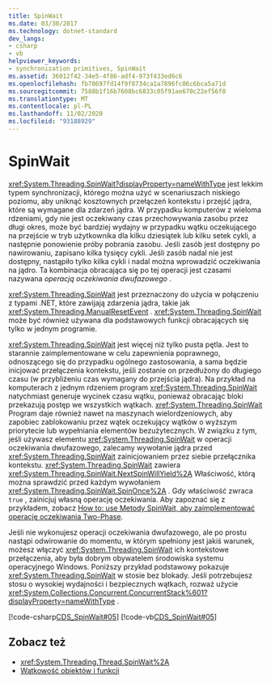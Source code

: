 ```yaml
---
title: SpinWait
ms.date: 03/30/2017
ms.technology: dotnet-standard
dev_langs:
- csharp
- vb
helpviewer_keywords:
- synchronization primitives, SpinWait
ms.assetid: 36012f42-34e5-4f86-adf4-973f433ed6c6
ms.openlocfilehash: fb70697fd14f9f8734ca1a7896fc06c6bca5a71d
ms.sourcegitcommit: 7588b1f16b7608bc6833c05f91ae670c22ef56f8
ms.translationtype: MT
ms.contentlocale: pl-PL
ms.lasthandoff: 11/02/2020
ms.locfileid: "93188929"
---
```

# <a name="spinwait"></a>SpinWait

<xref:System.Threading.SpinWait?displayProperty=nameWithType> jest lekkim typem synchronizacji, którego można użyć w scenariuszach niskiego poziomu, aby uniknąć kosztownych przełączeń kontekstu i przejść jądra, które są wymagane dla zdarzeń jądra. W przypadku komputerów z wieloma rdzeniami, gdy nie jest oczekiwany czas przechowywania zasobu przez długi okres, może być bardziej wydajny w przypadku wątku oczekującego na przejście w tryb użytkownika dla kilku dziesiątek lub kilku setek cykli, a następnie ponowienie próby pobrania zasobu. Jeśli zasób jest dostępny po nawirowaniu, zapisano kilka tysięcy cykli. Jeśli zasób nadal nie jest dostępny, nastąpiło tylko kilka cykli i nadal można wprowadzić oczekiwania na jądro. Ta kombinacja obracająca się po tej operacji jest czasami nazywana *operacją oczekiwania dwufazowego* .  
  
 <xref:System.Threading.SpinWait> jest przeznaczony do użycia w połączeniu z typami .NET, które zawijają zdarzenia jądra, takie jak <xref:System.Threading.ManualResetEvent> . <xref:System.Threading.SpinWait> może być również używana dla podstawowych funkcji obracających się tylko w jednym programie.  
  
 <xref:System.Threading.SpinWait> jest więcej niż tylko pusta pętla. Jest to starannie zaimplementowane w celu zapewnienia poprawnego, odnoszącego się do przypadku ogólnego zastosowania, a sama będzie inicjować przełączenia kontekstu, jeśli zostanie on przedłużony do długiego czasu (w przybliżeniu czas wymagany do przejścia jądra). Na przykład na komputerach z jednym rdzeniem program <xref:System.Threading.SpinWait> natychmiast generuje wycinek czasu wątku, ponieważ obracając bloki przekazują postęp we wszystkich wątkach. <xref:System.Threading.SpinWait> Program daje również nawet na maszynach wielordzeniowych, aby zapobiec zablokowaniu przez wątek oczekujący wątków o wyższym priorytecie lub wypełniania elementów bezużytecznych. W związku z tym, jeśli używasz elementu <xref:System.Threading.SpinWait> w operacji oczekiwania dwufazowego, zalecamy wywołanie jądra przed <xref:System.Threading.SpinWait> zainicjowaniem przez siebie przełącznika kontekstu. <xref:System.Threading.SpinWait> zawiera <xref:System.Threading.SpinWait.NextSpinWillYield%2A> Właściwość, którą można sprawdzić przed każdym wywołaniem <xref:System.Threading.SpinWait.SpinOnce%2A> . Gdy właściwość zwraca `true` , zainicjuj własną operację oczekiwania. Aby zapoznać się z przykładem, zobacz [How to: use Metody SpinWait, aby zaimplementować operację oczekiwania Two-Phase](how-to-use-spinwait-to-implement-a-two-phase-wait-operation.md).  
  
 Jeśli nie wykonujesz operacji oczekiwania dwufazowego, ale po prostu nastąpi odwirowanie do momentu, w którym spełniony jest jakiś warunek, możesz włączyć <xref:System.Threading.SpinWait> ich kontekstowe przełączenia, aby była dobrym obywatelem środowiska systemu operacyjnego Windows. Poniższy przykład podstawowy pokazuje <xref:System.Threading.SpinWait> w stosie bez blokady. Jeśli potrzebujesz stosu o wysokiej wydajności i bezpiecznych wątkach, rozważ użycie <xref:System.Collections.Concurrent.ConcurrentStack%601?displayProperty=nameWithType> .  
  
 [!code-csharp[CDS_SpinWait#05](../../../samples/snippets/csharp/VS_Snippets_Misc/cds_spinwait/cs/spinwait.cs#05)]
 [!code-vb[CDS_SpinWait#05](../../../samples/snippets/visualbasic/VS_Snippets_Misc/cds_spinwait/vb/cds_spinwait1.vb#05)]  
  
## <a name="see-also"></a>Zobacz też

- <xref:System.Threading.Thread.SpinWait%2A>
- [Wątkowość obiektów i funkcji](threading-objects-and-features.md)
